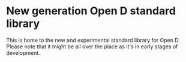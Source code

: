 # New generation Open D standard library

This is home to the new and experimental standard library for Open D.  
Please note that it might be all over the place as it's in early stages of development.


